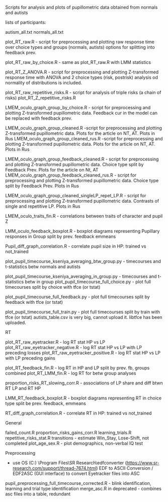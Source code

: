 Scripts for analysis and plots of pupillometric data obtained from normals and autists

lists of participants:

autism_all.txt
normals_all.txt 

plot_RT_raw.R - script for preprocessing and plotting raw response time over 
                choice types and groups (normals, autists) options for splitting
                into feedback prev.

plot_RT_raw_by_choice.R - same as plot_RT_raw.R with LMM statistics

plot_RT_Z_ANOVA.R - script for preprocessing and plotting Z-transformed 
                response time with ANOVA and 2 choice types (risk, postrisk)
                analysis od normality of distributions is included.

plot_RT_raw_repetitive_risks.R - script for analysis of triple risks (a chain of risks)
plot_RT_Z_repetitive_risks.R

LMEM_oculo_graph_group_by_choice.R - script for preprocessing and plotting Z-transformed
                pupillometric data. Feedback cur in the model can be replaced with
                feedback prev.

LMEM_oculo_graph_group_cleaned.R -script for preprocessing and plotting Z-transformed
                pupillometric data. Plots for the article on NT, AT. Plots in Rus 
LMEM_oculo_graph_group_cleaned_rus.R -script for preprocessing and plotting Z-transformed
                pupillometric data. Plots for the article on NT, AT. Plots in Rus 

LMEM_oculo_graph_group_feedback_cleaned.R - script for preprocessing and plotting Z-transformed
                pupillometric data. Choice type split by Feedback Prev. Plots for the article on Nt, AT
LMEM_oculo_graph_group_feedback_cleaned_rus.R - script for preprocessing and plotting Z-transformed
                pupillometric data. Choice type split by Feedback Prev. Plots in Rus

LMEM_oculo_graph_group_cleaned_singleLP_repet_LP.R - script for preprocessing and plotting Z-transformed
                pupillometric data. Contrasts of single and repetitive LP. Plots in Rus

LMEM_oculo_traits_fin.R - correlations between traits of character and pupil Z

LMM_oculo_feedback_boxplot.R - boxplot diagrams representing Pupillary responses in Group split
by prev. feedback emmeans

Pupil_diff_graph_correlation.R - correlate pupil size in HP: trained vs not_trained

plot_pupil_timecourse_kseniya_averaging_btw_group.py - timecourses and t-statistics betw 
               normals and autists

plot_pupil_timecourse_kseniya_averaging_in_group.py - timecourses and t-statistics betw
               in group
plot_pupil_timecourse_full_choice.py - plot full timecourses split by choice with tfce (or tstat)

plot_pupil_timecourse_full_feedback.py - plot full timecourses split by feedback with tfce (or tstat)

plot_pupil_timecourse_full_train.py -  plot full timecourses split by train with tfce (or tstat)
autists_table.csv is very big, cannot upload it. libtfce has been uploaded. 



RT 

plot_RT_raw_eyetracker.R - log RT stat HP vs LP 
plot_RT_raw_eyetracker_negative.R - log RT stat HP vs LP with LP preceding losses
plot_RT_raw_eyetracker_positive.R - log RT stat HP vs LP with LP preceding gains

plot_RT_feedback_fin.R - log RT in HP and LP split by prev. fb, groups combined
plot_RT_LMM_fin.R - log RT for betw group analyses

proportion_risks_RT_slowing_corr.R - associations of LP share and diff btwn RT LP and RT HP

LMM_RT_feedback_boxplot.R - boxplot diagrams representing RT in choice type split be prev. feedback,
emmeans

RT_diff_graph_correlation.R - correlate RT in HP: trained vs not_trained

General

failed_count.R
proportion_risks_gains_corr.R
learning_trials.R
repetitive_risks_stat.R 
transitions - estimate Win_Stay, Lose-Shift, not completed
plot_age_sex.R - plot demographics, non-verbal IQ test 

Preprocessing

* use OS (C:) \Program Files\SR Research\edfconverter (https://www.sr-research.com/support/thread-7674.html)
EDF to ASCII Conversion / EDF2ASC (GUI interface)
to convert Eyetracker files into ASC

pupil_preprocessing_full_timecourse_corrected.R - blink identification, learning and trial type identification
merge_asc.R in deprecated - combines asc files into a table, redundant 
